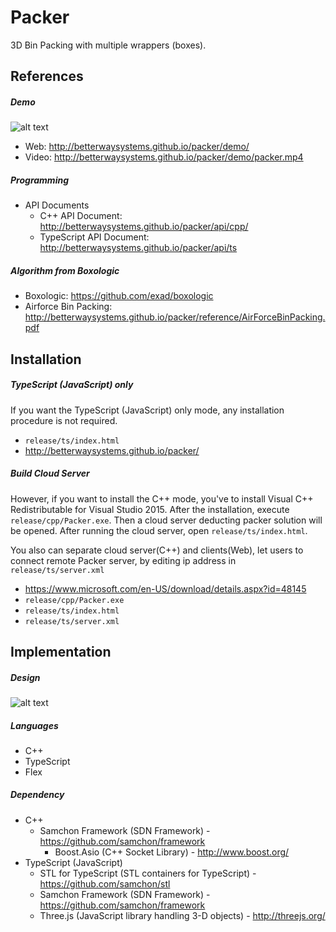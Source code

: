 Packer
=========
3D Bin Packing with multiple wrappers (boxes).

## References
##### Demo
![alt text](http://betterwaysystems.github.io/packer/demo/packer.gif "Packer")
  - Web: http://betterwaysystems.github.io/packer/demo/
  - Video: http://betterwaysystems.github.io/packer/demo/packer.mp4

##### Programming
- API Documents
  - C++ API Document: http://betterwaysystems.github.io/packer/api/cpp/
  - TypeScript API Document: http://betterwaysystems.github.io/packer/api/ts

##### Algorithm from Boxologic
  - Boxologic: https://github.com/exad/boxologic
  - Airforce Bin Packing: http://betterwaysystems.github.io/packer/reference/AirForceBinPacking.pdf

## Installation
##### TypeScript (JavaScript) only
If you want the TypeScript (JavaScript) only mode, any installation procedure is not required.
  - `release/ts/index.html`
  - http://betterwaysystems.github.io/packer/

##### Build Cloud Server
However, if you want to install the C++ mode, you've to install Visual C++ Redistributable for Visual Studio 2015. After the installation, execute `release/cpp/Packer.exe`. Then a cloud server deducting packer solution will be opened. After running the cloud server, open `release/ts/index.html`.

You also can separate cloud server(C++) and clients(Web), let users to connect remote Packer server, by editing ip address in  `release/ts/server.xml`

  - https://www.microsoft.com/en-US/download/details.aspx?id=48145
  - `release/cpp/Packer.exe`
  - `release/ts/index.html`
  - `release/ts/server.xml`

## Implementation
##### Design
![alt text](http://betterwaysystems.github.io/packer/design/class_diagram.png "Class Diagram")

##### Languages
- C++
- TypeScript
- Flex

##### Dependency
- C++
  - Samchon Framework (SDN Framework) - https://github.com/samchon/framework
    - Boost.Asio (C++ Socket Library) - http://www.boost.org/
- TypeScript (JavaScript)
  - STL for TypeScript (STL containers for TypeScript) - https://github.com/samchon/stl
  - Samchon Framework (SDN Framework) - https://github.com/samchon/framework
  - Three.js (JavaScript library handling 3-D objects) - http://threejs.org/
